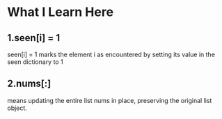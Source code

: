 # What I Learn Here

## 1.seen[i] = 1
  seen[i] = 1 marks the element i as encountered by setting its value in the seen dictionary to 1

## 2.nums[:]
   means updating the entire list nums in place, preserving the original list object.
